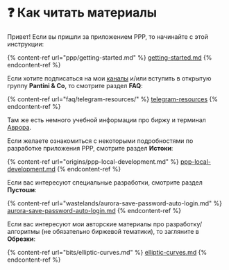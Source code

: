 # ❓ Как читать материалы

Привет! Если вы пришли за приложением PPP, то начинайте с этой инструкции:

{% content-ref url="ppp/getting-started.md" %}
[getting-started.md](ppp/getting-started.md)
{% endcontent-ref %}

Если хотите подписаться на мои [каналы](https://t.me/lair_of_john) и/или вступить в открытую группу **Pantini & Co**, то смотрите раздел **FAQ**:

{% content-ref url="faq/telegram-resources/" %}
[telegram-resources](faq/telegram-resources/)
{% endcontent-ref %}

Там же есть немного учебной информации про биржу и терминал [Аврора](faq/aurora.md).

Если желаете ознакомиться с некоторыми подробностями по разработке приложения PPP, смотрите раздел **Истоки**:

{% content-ref url="origins/ppp-local-development.md" %}
[ppp-local-development.md](origins/ppp-local-development.md)
{% endcontent-ref %}

Если вас интересуют специальные разработки, смотрите раздел **Пустоши**:

{% content-ref url="wastelands/aurora-save-password-auto-login.md" %}
[aurora-save-password-auto-login.md](wastelands/aurora-save-password-auto-login.md)
{% endcontent-ref %}

Если вас интересуют мои авторские материалы про разработку/алгоритмы (не обязательно биржевой тематики), то загляните в **Обрезки**:

{% content-ref url="bits/elliptic-curves.md" %}
[elliptic-curves.md](bits/elliptic-curves.md)
{% endcontent-ref %}

####
